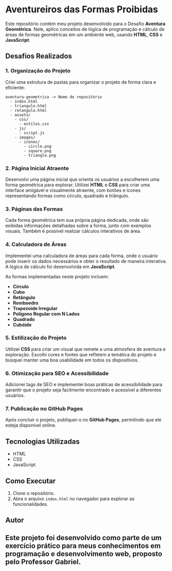# Aventureiros das Formas Proibidas

Este repositório contém meu projeto desenvolvido para o Desafio **Aventura Geométrica**. Nele, aplico conceitos de lógica de programação e cálculo de áreas de formas geométricas em um ambiente web, usando **HTML**, **CSS** e **JavaScript**.

## Desafios Realizados

### 1. Organização do Projeto
Criei uma estrutura de pastas para organizar o projeto de forma clara e eficiente:

```
aventura-geometrica -> Nome do repositório
  - index.html
  - triangulo.html
  - retangulo.html
  - assets/
    - css/
      - estilos.css
    - js/
      - script.js
    - images/
      - icones/
        - circle.png
        - square.png
        - triangle.png
```

### 2. Página Inicial Atraente
Desenvolvi uma página inicial que orienta os usuários a escolherem uma forma geométrica para explorar. Utilizei **HTML** e **CSS** para criar uma interface amigável e visualmente atraente, com botões e ícones representando formas como círculo, quadrado e triângulo.

### 3. Páginas das Formas
Cada forma geométrica tem sua própria página dedicada, onde são exibidas informações detalhadas sobre a forma, junto com exemplos visuais. Também é possível realizar cálculos interativos de área.

### 4. Calculadora de Áreas
Implementei uma calculadora de áreas para cada forma, onde o usuário pode inserir os dados necessários e obter o resultado de maneira interativa. A lógica de cálculo foi desenvolvida em **JavaScript**.

As formas implementadas neste projeto incluem:
- **Círculo**
- **Cubo**
- **Retângulo**
- **Romboedro**
- **Trapezoide Irregular**
- **Polígono Regular com N Lados**
- **Quadrado**
- **Cubóide**

### 5. Estilização do Projeto
Utilizei **CSS** para criar um visual que remete a uma atmosfera de aventura e exploração. Escolhi cores e fontes que refletem a temática do projeto e busquei manter uma boa usabilidade em todos os dispositivos.

### 6. Otimização para SEO e Acessibilidade
Adicionei tags de SEO e implementei boas práticas de acessibilidade para garantir que o projeto seja facilmente encontrado e acessível a diferentes usuários.

### 7. Publicação no GitHub Pages
Após concluir o projeto, publiquei-o no **GitHub Pages**, permitindo que ele esteja disponível online.

## Tecnologias Utilizadas
- HTML
- CSS
- JavaScript

## Como Executar
1. Clone o repositório.
2. Abra o arquivo `index.html` no navegador para explorar as funcionalidades.

## Autor
Este projeto foi desenvolvido como parte de um exercício prático para meus conhecimentos em programação e desenvolvimento web, proposto pelo Professor Gabriel.
---
